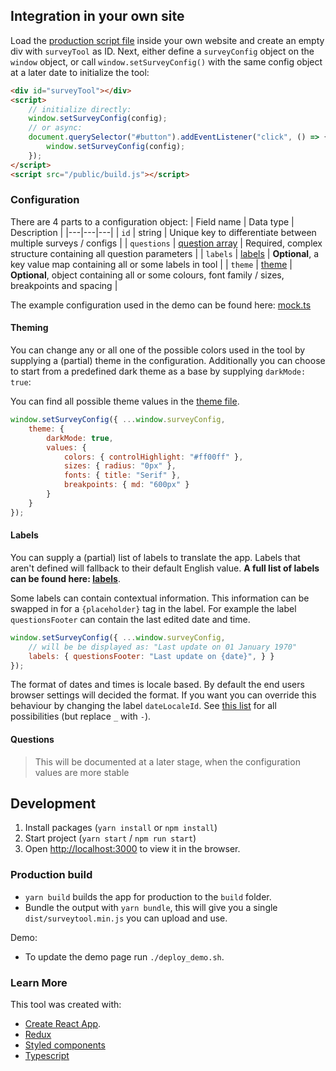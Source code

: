 
## Integration in your own site

Load the [production script file](https://github.com/tuur29/surveytool/releases) inside your own website and create an empty div with `surveyTool` as ID.
Next, either define a `surveyConfig` object on the `window` object, or call `window.setSurveyConfig()` with the same config object at a later date to initialize the tool:

```html
<div id="surveyTool"></div>
<script>
    // initialize directly:
    window.setSurveyConfig(config);
    // or async:
    document.querySelector("#button").addEventListener("click", () => {
        window.setSurveyConfig(config);
    });
</script>
<script src="/public/build.js"></script>
```

### Configuration

There are 4 parts to a configuration object:
| Field name | Data type | Description |
|---|---|---|
| `id` | string | Unique key to differentiate between multiple surveys / configs |
| `questions` | [question array](https://github.com/tuur29/surveytool/blob/master/src/types/ConfigTypes.ts) | Required, complex structure containing all question parameters |
| `labels` | [labels](https://github.com/tuur29/surveytool/blob/master/src/utils/labels.ts) | **Optional**, a key value map containing all or some labels in tool |
| `theme` | [theme](https://github.com/tuur29/surveytool/blob/master/src/utils/theme.ts) | **Optional**, object containing all or some colours, font family / sizes, breakpoints and spacing |

The example configuration used in the demo can be found here: [mock.ts](https://github.com/tuur29/surveytool/blob/master/src/utils/mock.ts)

#### Theming

You can change any or all one of the possible colors used in the tool by supplying a (partial) theme in the configuration. Additionally you can choose to start from a predefined dark theme as a base by supplying `darkMode: true`:

<!-- TODO: add list of all possible colours and their uses -->
You can find all possible theme values in the [theme file](https://github.com/tuur29/surveytool/blob/master/src/utils/theme.ts).

```js
window.setSurveyConfig({ ...window.surveyConfig,
    theme: {
        darkMode: true,
        values: {
            colors: { controlHighlight: "#ff00ff" },
            sizes: { radius: "0px" },
            fonts: { title: "Serif" },
            breakpoints: { md: "600px" }
        }
    }
});
```

#### Labels

You can supply a (partial) list of labels to translate the app. Labels that aren't defined will fallback to their default English value. **A full list of labels can be found here: [labels](https://github.com/tuur29/surveytool/blob/master/src/utils/labels.ts)**.

Some labels can contain contextual information. This information can be swapped in for a `{placeholder}` tag in the label. For example the label `questionsFooter` can contain the last edited date and time.

```js
window.setSurveyConfig({ ...window.surveyConfig,
    // will be be displayed as: "Last update on 01 January 1970"
    labels: { questionsFooter: "Last update on {date}", } }
});
```


The format of dates and times is locale based. By default the end users browser settings will decided the format. If you want you can override this behaviour by changing the label `dateLocaleId`. See [this list](https://github.com/umpirsky/locale-list/blob/master/data/en_US/locales.csv) for all possibilities (but replace `_` with `-`).

#### Questions

<!-- TODO: document questions configuration -->
> This will be documented at a later stage, when the configuration values are more stable

## Development

1. Install packages (`yarn install` or `npm install`)
2. Start project (`yarn start` / `npm run start`)
3. Open [http://localhost:3000](http://localhost:3000) to view it in the browser.

### Production build

- `yarn build` builds the app for production to the `build` folder.
- Bundle the output with `yarn bundle`, this will give you a single `dist/surveytool.min.js` you can upload and use.

Demo:

- To update the demo page run `./deploy_demo.sh`.

### Learn More

This tool was created with:

- [Create React App](https://facebook.github.io/create-react-app/docs/getting-started).
- [Redux](https://redux.js.org/introduction/getting-started)
- [Styled components](https://styled-components.com/docs)
- [Typescript](https://www.typescriptlang.org/docs/home.html)

